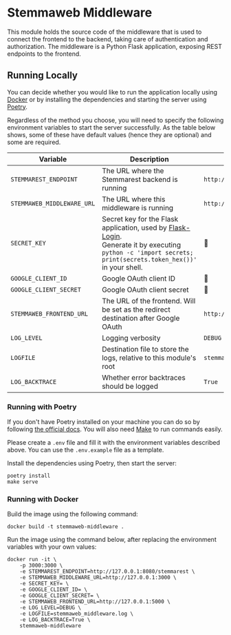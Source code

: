 # Stemmaweb Middleware

This module holds the source code of the middleware that is used to connect the frontend to the backend, taking care
of authentication and authorization. The middleware is a Python Flask application, exposing REST endpoints to the
frontend.

## Running Locally

You can decide whether you would like to run the application locally using [Docker](https://www.docker.com/) or by
installing the dependencies and starting the server using [Poetry](https://python-poetry.org/).

Regardless of the method you choose, you will need to specify the following environment variables to start the server
successfully. As the table below shows, some of these have default values (hence they are optional) and some are
required.

| Variable                   | Description                                                                                                                                                                                                      | Default                            |
|----------------------------|------------------------------------------------------------------------------------------------------------------------------------------------------------------------------------------------------------------|------------------------------------|
| `STEMMAREST_ENDPOINT`      | The URL where the Stemmarest backend is running                                                                                                                                                                  | `http://127.0.0.1:8080/stemmarest` |
| `STEMMAWEB_MIDDLEWARE_URL` | The URL where this middleware is running                                                                                                                                                                         | `http://127.0.0.1:3000`            |
| `SECRET_KEY`               | Secret key for the Flask application, used by [Flask-Login](https://github.com/maxcountryman/flask-login).<br />Generate it by executing `python -c 'import secrets; print(secrets.token_hex())'` in your shell. | 🚫                                 |
| `GOOGLE_CLIENT_ID`         | Google OAuth client ID                                                                                                                                                                                           | 🚫                                 |
| `GOOGLE_CLIENT_SECRET`     | Google OAuth client secret                                                                                                                                                                                       | 🚫                                 |
| `STEMMAWEB_FRONTEND_URL`   | The URL of the frontend. Will be set as the redirect destination after Google OAuth                                                                                                                              | `http://127.0.0.1:5000`            |
| `LOG_LEVEL`                | Logging verbosity                                                                                                                                                                                                | `DEBUG`                            |
| `LOGFILE`                  | Destination file to store the logs, relative to this module's root                                                                                                                                               | `stemmaweb_middleware.log`         |
| `LOG_BACKTRACE`            | Whether error backtraces should be logged                                                                                                                                                                        | `True`                             |

### Running with Poetry

If you don't have Poetry installed on your machine you can do so by
following [the official docs](https://python-poetry.org/docs/#installing-with-the-official-installer). You will also
need [Make](https://www.gnu.org/software/make/) to run commands easily.

Please create a `.env` file and fill it with the environment variables described above. You can use the `.env.example`
file as a template.

Install the dependencies using Poetry, then start the server:

```shell
poetry install
make serve
```

### Running with Docker

Build the image using the following command:

```shell
docker build -t stemmaweb-middleware .
```

Run the image using the command below, after replacing the environment variables with your own values:

```shell
docker run -it \
    -p 3000:3000 \
	-e STEMMAREST_ENDPOINT=http://127.0.0.1:8080/stemmarest \
	-e STEMMAWEB_MIDDLEWARE_URL=http://127.0.0.1:3000 \
	-e SECRET_KEY= \
	-e GOOGLE_CLIENT_ID= \
	-e GOOGLE_CLIENT_SECRET= \
	-e STEMMAWEB_FRONTEND_URL=http://127.0.0.1:5000 \
	-e LOG_LEVEL=DEBUG \
	-e LOGFILE=stemmaweb_middleware.log \
	-e LOG_BACKTRACE=True \
	stemmaweb-middleware
```